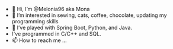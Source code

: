 - 👋 Hi, I’m @Melonia96 aka Mona
- 👀 I’m interested in sewing, cats, coffee, chocolate, updating my programming skills
- 🌱 I’ve played with Spring Boot, Python, and Java.
- I've programmed in C/C++ and SQL.
- 📫 How to reach me ...

<!---
Melonia96/Melonia96 is a ✨ special ✨ repository because its `README.md` (this file) appears on your GitHub profile.
You can click the Preview link to take a look at your changes.
--->
